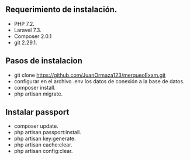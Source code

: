 ## Requerimiento de instalación.

- PHP 7.2.
- Laravel 7.3.
- Composer 2.0.1
- git 2.29.1.

## Pasos de instalacion

- git clone https://github.com/JuanOrmaza123/merqueoExam.git
- configurar en el archivo .env los datos de conexión a la base de datos.
- composer install.
- php artisan migrate.

## Instalar passport

- composer update.
- php artisan passport:install.
- php artisan key:generate.
- php artisan cache:clear.
- php artisan config:clear.
